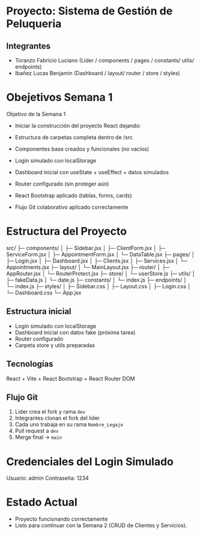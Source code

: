 # Proyecto: Sistema de Gestión de Peluqueria

## Integrantes
- Toranzo Fabricio Luciano (Líder / components / pages / constants/ utils/ endpoints)
- Ibañez Lucas Benjamin (Dashboard / layout/ router / store / styles)


# Obejetivos Semana 1
Objetivo de la Semana 1

 - Iniciar la construcción del proyecto React dejando:

 - Estructura de carpetas completa dentro de /src

 - Componentes base creados y funcionales (no vacíos)

 - Login simulado con localStorage

 - Dashboard inicial con useState + useEffect + datos simulados

 - Router configurado (sin proteger aún)

 - React Bootstrap aplicado (tablas, forms, cards)

 - Flujo Git colaborativo aplicado correctamente


# Estructura del Proyecto

src/
 ├─ components/
 │   ├─ Sidebar.jsx
 │   ├─ ClientForm.jsx
 │   ├─ ServiceForm.jsx
 │   ├─ AppointmentForm.jsx
 │   └─ DataTable.jsx
 ├─ pages/
 │   ├─ Login.jsx
 │   ├─ Dashboard.jsx
 │   ├─ Clients.jsx
 │   ├─ Services.jsx
 │   └─ Appointments.jsx
 ├─ layout/
 │   └─ MainLayout.jsx
 ├─ router/
 │   ├─ AppRouter.jsx
 │   └─ RouterProtect.jsx
 ├─ store/
 │   └─ userStore.js
 ├─ utils/
 │   ├─ fakeData.js
 │   └─ date.js
 ├─ constants/
 │   └─ index.js
 ├─ endpoints/
 │   └─ index.js
 ├─ styles/
 │   ├─ Sidebar.css
 │   ├─ Layout.css
 │   ├─ Login.css
 │   └─ Dashboard.css
 └─ App.jsx


## Estructura inicial
- Login simulado con localStorage
- Dashboard inicial con datos fake (próxima tarea)
- Router configurado
- Carpeta store y utils preparadas

## Tecnologías
React + Vite + React Bootstrap + React Router DOM

## Flujo Git
1. Lider crea el fork y rama `dev`
2. Integrantes clonan el fork del lider
3. Cada uno trabaja en su rama `Nombre_Legajo`
4. Pull request a `dev`
5. Merge final → `main`


# Credenciales del Login Simulado
Usuario: admin
Contraseña: 1234

# Estado Actual

 - Proyecto funcionando correctamente
 - Listo para continuar con la Semana 2 (CRUD de Clientes y Servicios).
	